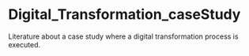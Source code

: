 # Digital_Transformation_caseStudy
Literature about a case study where a digital transformation process is executed. 
